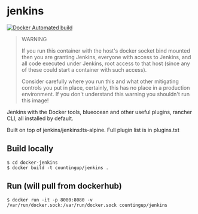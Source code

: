 # jenkins

[![Docker Automated build](https://img.shields.io/docker/build/countingup/jenkins.svg)](https://hub.docker.com/r/countingup/jenkins/builds/)

> WARNING
>
> If you run this container with the host's docker socket bind mounted then you are granting Jenkins, everyone with access to Jenkins, and all code executed under Jenkins, root access to that host (since any of these could start a container with such access).
>
> Consider carefully where you run this and what other mitigating controls you put in place, certainly, this has no place in a production environment. If you don't understand this warning you shouldn't run this image!

Jenkins with the Docker tools, blueocean and other useful plugins, rancher CLI, all installed by default.

Built on top of jenkins/jenkins:lts-alpine. Full plugin list is in plugins.txt

## Build locally

```
$ cd docker-jenkins
$ docker build -t countingup/jenkins .
```

## Run (will pull from dockerhub)

```
$ docker run -it -p 8080:8080 -v /var/run/docker.sock:/var/run/docker.sock countingup/jenkins
```
